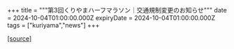 +++
title = """第3回くりやまハーフマラソン｜交通規制変更のお知らせ"""
date = 2024-10-04T01:00:00.000Z
expiryDate = 2024-10-04T01:00:00.000Z
tags = ["kuriyama","news"]
+++


[[source]](https://www.town.kuriyama.hokkaido.jp/site/kuriyama-harf/29033.html)
